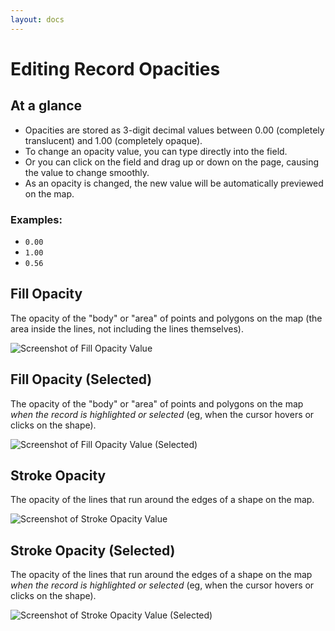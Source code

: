 ```yaml
---
layout: docs
---
```

# Editing Record Opacities

## At a glance

  - Opacities are stored as 3-digit decimal values between 0.00 (completely translucent) and 1.00 (completely opaque).
  - To change an opacity value, you can type directly into the field.
  - Or you can click on the field and drag up or down on the page, causing the value to change smoothly.
  - As an opacity is changed, the new value will be automatically previewed on the map.

### Examples:

  - `0.00`
  - `1.00`
  - `0.56`

## Fill Opacity

The opacity of the "body" or "area" of points and polygons on the map (the area inside the lines, not including the lines themselves).

![Screenshot of Fill Opacity Value](http://neatline.org/wp-content/uploads/2014/01/styleopacities-fill.png)

## Fill Opacity (Selected)

The opacity of the "body" or "area" of points and polygons on the map _when the record is highlighted or selected_ (eg, when the cursor hovers or clicks on the shape).

![Screenshot of Fill Opacity Value (Selected)](http://neatline.org/wp-content/uploads/2014/01/styleopacities-fillselected.png)

## Stroke Opacity

The opacity of the lines that run around the edges of a shape on the map.

![Screenshot of Stroke Opacity Value](http://neatline.org/wp-content/uploads/2014/01/styleopacities-stroke.png)

## Stroke Opacity (Selected)

The opacity of the lines that run around the edges of a shape on the map _when the record is highlighted or selected_ (eg, when the cursor hovers or clicks on the shape).

![Screenshot of Stroke Opacity Value (Selected)](http://neatline.org/wp-content/uploads/2014/01/styleopacities-strokeselected.png)